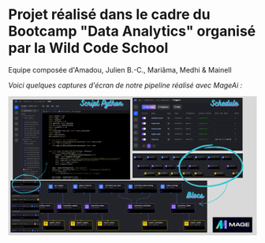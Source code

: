 # Projet réalisé dans le cadre du Bootcamp "Data Analytics" organisé par la Wild Code School

Equipe composée d'Amadou, Julien B.-C., Mariâma, Medhi & Mainell

*Voici quelques captures d'écran de notre pipeline réalisé avec MageAi :*

![Captures d'écran du pipeline](images/mageai.png)
